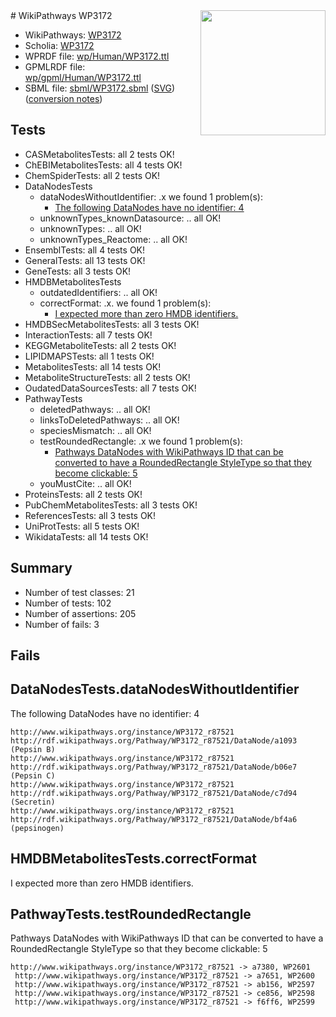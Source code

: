 <img style="float: right; width: 200px" src="../logo.png" />
# WikiPathways WP3172

* WikiPathways: [WP3172](https://identifiers.org/wikipathways:WP3172)
* Scholia: [WP3172](https://scholia.toolforge.org/wikipathways/WP3172)
* WPRDF file: [wp/Human/WP3172.ttl](../wp/Human/WP3172.ttl)
* GPMLRDF file: [wp/gpml/Human/WP3172.ttl](../wp/gpml/Human/WP3172.ttl)
* SBML file: [sbml/WP3172.sbml](../sbml/WP3172.sbml) ([SVG](../sbml/WP3172.svg)) ([conversion notes](../sbml/WP3172.txt))

## Tests
* CASMetabolitesTests: all 2 tests OK!
* ChEBIMetabolitesTests: all 4 tests OK!
* ChemSpiderTests: all 2 tests OK!
* DataNodesTests
    * dataNodesWithoutIdentifier: .x we found 1 problem(s):
        * [The following DataNodes have no identifier: 4](#d2d32fa3)
    * unknownTypes_knownDatasource: .. all OK!
    * unknownTypes: .. all OK!
    * unknownTypes_Reactome: .. all OK!
* EnsemblTests: all 4 tests OK!
* GeneralTests: all 13 tests OK!
* GeneTests: all 3 tests OK!
* HMDBMetabolitesTests
    * outdatedIdentifiers: .. all OK!
    * correctFormat: .x. we found 1 problem(s):
        * [I expected more than zero HMDB identifiers.](#ad154c1e)
* HMDBSecMetabolitesTests: all 3 tests OK!
* InteractionTests: all 7 tests OK!
* KEGGMetaboliteTests: all 2 tests OK!
* LIPIDMAPSTests: all 1 tests OK!
* MetabolitesTests: all 14 tests OK!
* MetaboliteStructureTests: all 2 tests OK!
* OudatedDataSourcesTests: all 7 tests OK!
* PathwayTests
    * deletedPathways: .. all OK!
    * linksToDeletedPathways: .. all OK!
    * speciesMismatch: .. all OK!
    * testRoundedRectangle: .x we found 1 problem(s):
        * [Pathways DataNodes with WikiPathways ID that can be converted to have a RoundedRectangle StyleType so that they become clickable: 5](#9fbad3cf)
    * youMustCite: .. all OK!
* ProteinsTests: all 2 tests OK!
* PubChemMetabolitesTests: all 3 tests OK!
* ReferencesTests: all 3 tests OK!
* UniProtTests: all 5 tests OK!
* WikidataTests: all 14 tests OK!


## Summary

* Number of test classes: 21
* Number of tests: 102
* Number of assertions: 205
* Number of fails: 3

## Fails

<a name="d2d32fa3" />

## DataNodesTests.dataNodesWithoutIdentifier

The following DataNodes have no identifier: 4
```
http://www.wikipathways.org/instance/WP3172_r87521 http://rdf.wikipathways.org/Pathway/WP3172_r87521/DataNode/a1093 (Pepsin B)
http://www.wikipathways.org/instance/WP3172_r87521 http://rdf.wikipathways.org/Pathway/WP3172_r87521/DataNode/b06e7 (Pepsin C)
http://www.wikipathways.org/instance/WP3172_r87521 http://rdf.wikipathways.org/Pathway/WP3172_r87521/DataNode/c7d94 (Secretin)
http://www.wikipathways.org/instance/WP3172_r87521 http://rdf.wikipathways.org/Pathway/WP3172_r87521/DataNode/bf4a6 (pepsinogen)
```

<a name="ad154c1e" />

## HMDBMetabolitesTests.correctFormat

I expected more than zero HMDB identifiers.
<a name="9fbad3cf" />

## PathwayTests.testRoundedRectangle

Pathways DataNodes with WikiPathways ID that can be converted to have a RoundedRectangle StyleType so that they become clickable: 5
```
http://www.wikipathways.org/instance/WP3172_r87521 -> a7380, WP2601
 http://www.wikipathways.org/instance/WP3172_r87521 -> a7651, WP2600
 http://www.wikipathways.org/instance/WP3172_r87521 -> ab156, WP2597
 http://www.wikipathways.org/instance/WP3172_r87521 -> ce856, WP2598
 http://www.wikipathways.org/instance/WP3172_r87521 -> f6ff6, WP2599
 ```


